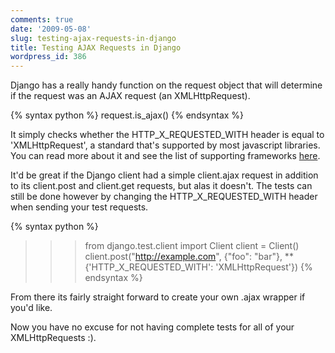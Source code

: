 ```yaml
---
comments: true
date: '2009-05-08'
slug: testing-ajax-requests-in-django
title: Testing AJAX Requests in Django
wordpress_id: 386
---
```


Django has a really handy function on the request object that will determine if the request was an AJAX request (an XMLHttpRequest).

{% syntax python %}
request.is_ajax()
{% endsyntax %}

It simply checks whether the HTTP_X_REQUESTED_WITH header is equal to 'XMLHttpRequest', a standard that's supported by most javascript libraries.  You can read more about it and see the list of supporting frameworks [here](http://docs.djangoproject.com/en/dev/ref/request-response/#django.http.HttpRequest.is_ajax).

It'd be great if the Django client had a simple client.ajax request in addition to its client.post and client.get requests, but alas it doesn't.  The tests can still be done however by changing the HTTP_X_REQUESTED_WITH header when sending  your test requests.

{% syntax python %}
>>> from django.test.client import Client
>>> client = Client()
>>> client.post("http://example.com", {"foo": "bar"}, **{'HTTP_X_REQUESTED_WITH': 'XMLHttpRequest'})
{% endsyntax %}

From there its fairly straight forward to create your own .ajax wrapper if you'd like.

Now you have no excuse for not having complete tests for all of your XMLHttpRequests :).
